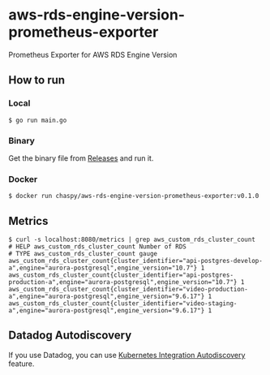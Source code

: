 # aws-rds-engine-version-prometheus-exporter
Prometheus Exporter for AWS RDS Engine Version

## How to run

### Local

```
$ go run main.go
```

### Binary

Get the binary file from [Releases](https://github.com/chaspy/aws-rds-engine-version-prometheus-exporter/releases) and run it.

### Docker

```
$ docker run chaspy/aws-rds-engine-version-prometheus-exporter:v0.1.0
```

## Metrics

```
$ curl -s localhost:8080/metrics | grep aws_custom_rds_cluster_count
# HELP aws_custom_rds_cluster_count Number of RDS
# TYPE aws_custom_rds_cluster_count gauge
aws_custom_rds_cluster_count{cluster_identifier="api-postgres-develop-a",engine="aurora-postgresql",engine_version="10.7"} 1
aws_custom_rds_cluster_count{cluster_identifier="api-postgres-production-a",engine="aurora-postgresql",engine_version="10.7"} 1
aws_custom_rds_cluster_count{cluster_identifier="video-production-a",engine="aurora-postgresql",engine_version="9.6.17"} 1
aws_custom_rds_cluster_count{cluster_identifier="video-staging-a",engine="aurora-postgresql",engine_version="9.6.17"} 1
```

## Datadog Autodiscovery

If you use Datadog, you can use [Kubernetes Integration Autodiscovery](https://docs.datadoghq.com/agent/kubernetes/integrations/?tab=kubernetes) feature.


